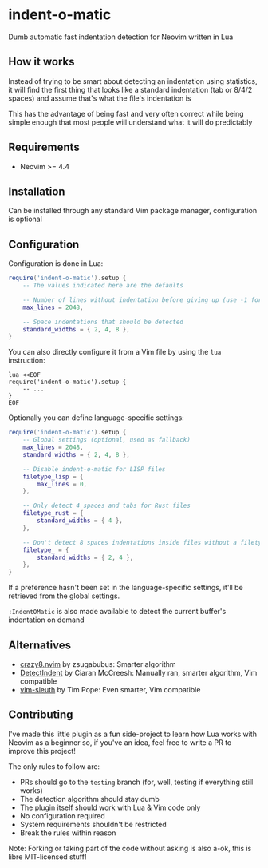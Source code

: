 # indent-o-matic

Dumb automatic fast indentation detection for Neovim written in Lua

## How it works

Instead of trying to be smart about detecting an indentation using statistics,
it will find the first thing that looks like a standard indentation (tab or 8/4/2 spaces)
and assume that's what the file's indentation is

This has the advantage of being fast and very often correct while being simple enough
that most people will understand what it will do predictably

## Requirements

- Neovim >= 4.4

## Installation

Can be installed through any standard Vim package manager, configuration is optional

## Configuration

Configuration is done in Lua:

```lua
require('indent-o-matic').setup {
    -- The values indicated here are the defaults

    -- Number of lines without indentation before giving up (use -1 for infinite)
    max_lines = 2048,

    -- Space indentations that should be detected
    standard_widths = { 2, 4, 8 },
}
```

You can also directly configure it from a Vim file by using the `lua` instruction:

```vim
lua <<EOF
require('indent-o-matic').setup {
    -- ...
}
EOF
```

Optionally you can define language-specific settings:

```lua
require('indent-o-matic').setup {
    -- Global settings (optional, used as fallback)
    max_lines = 2048,
    standard_widths = { 2, 4, 8 },

    -- Disable indent-o-matic for LISP files
    filetype_lisp = {
        max_lines = 0,
    },

    -- Only detect 4 spaces and tabs for Rust files
    filetype_rust = {
        standard_widths = { 4 },
    },

    -- Don't detect 8 spaces indentations inside files without a filetype
    filetype_ = {
        standard_widths = { 2, 4 },
    },
}
```

If a preference hasn't been set in the language-specific settings, it'll be retrieved
from the global settings.

`:IndentOMatic` is also made available to detect the current buffer's indentation
on demand

## Alternatives

- [crazy8.nvim](https://github.com/zsugabubus/crazy8.nvim) by zsugabubus: Smarter algorithm
- [DetectIndent](https://github.com/ciaranm/detectindent) by Ciaran McCreesh: Manually ran, smarter algorithm, Vim compatible
- [vim-sleuth](https://github.com/tpope/vim-sleuth) by Tim Pope: Even smarter, Vim compatible

## Contributing

I've made this little plugin as a fun side-project to learn how Lua works with Neovim
as a beginner so, if you've an idea, feel free to write a PR to improve this project!

The only rules to follow are:

- PRs should go to the `testing` branch (for, well, testing if everything still works)
- The detection algorithm should stay dumb
- The plugin itself should work with Lua & Vim code only
- No configuration required
- System requirements shouldn't be restricted
- Break the rules within reason

Note: Forking or taking part of the code without asking is also a-ok, this is libre
MIT-licensed stuff!
